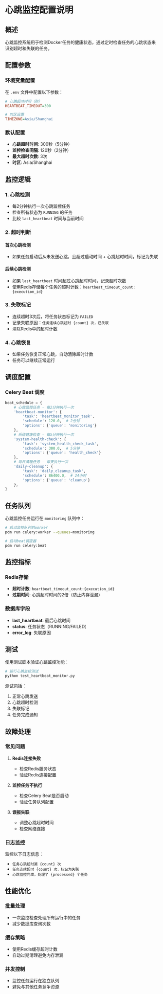 # 心跳监控配置说明

## 概述

心跳监控系统用于检测Docker任务的健康状态，通过定时检查任务的心跳状态来识别超时和失联的任务。

## 配置参数

### 环境变量配置

在 `.env` 文件中配置以下参数：

```ini
# 心跳超时时间（秒）
HEARTBEAT_TIMEOUT=300

# 时区设置
TIMEZONE=Asia/Shanghai
```

### 默认配置

- **心跳超时时间**: 300秒（5分钟）
- **监控检查间隔**: 120秒（2分钟）
- **最大超时次数**: 3次
- **时区**: Asia/Shanghai

## 监控逻辑

### 1. 心跳检测

- 每2分钟执行一次心跳监控任务
- 检查所有状态为 `RUNNING` 的任务
- 比较 `last_heartbeat` 时间与当前时间

### 2. 超时判断

#### 首次心跳检测
- 如果任务启动后从未发送心跳，且超过启动时间 + 心跳超时时间，标记为失联

#### 后续心跳检测
- 如果 `last_heartbeat` 时间超过心跳超时时间，记录超时次数
- 使用Redis存储每个任务的超时计数：`heartbeat_timeout_count:{execution_id}`

### 3. 失联标记

- 连续超时3次后，将任务状态标记为 `FAILED`
- 记录失联原因：`任务连续心跳超时 {count} 次，已失联`
- 清除Redis中的超时计数

### 4. 心跳恢复

- 如果任务恢复正常心跳，自动清除超时计数
- 任务可以继续正常运行

## 调度配置

### Celery Beat 调度

```python
beat_schedule = {
    # 心跳监控任务 - 每2分钟执行一次
    'heartbeat-monitor': {
        'task': 'heartbeat_monitor_task',
        'schedule': 120.0,  # 2分钟
        'options': {'queue': 'monitoring'}
    },
    # 系统健康检查 - 每5分钟执行一次
    'system-health-check': {
        'task': 'system_health_check_task',
        'schedule': 300.0,  # 5分钟
        'options': {'queue': 'health_check'}
    },
    # 每日清理任务 - 每天执行一次
    'daily-cleanup': {
        'task': 'daily_cleanup_task',
        'schedule': 86400.0,  # 24小时
        'options': {'queue': 'cleanup'}
    },
}
```

## 任务队列

心跳监控任务运行在 `monitoring` 队列中：

```bash
# 启动监控队列的worker
pdm run celery:worker --queues=monitoring

# 启动beat调度器
pdm run celery:beat
```

## 监控指标

### Redis存储

- **超时计数**: `heartbeat_timeout_count:{execution_id}` 
- **过期时间**: 心跳超时时间的2倍（防止内存泄漏）

### 数据库字段

- **last_heartbeat**: 最后心跳时间
- **status**: 任务状态（RUNNING/FAILED）
- **error_log**: 失联原因

## 测试

使用测试脚本验证心跳监控功能：

```bash
# 运行心跳监控测试
python test_heartbeat_monitor.py
```

测试包括：
1. 正常心跳发送
2. 心跳超时检测
3. 失联标记
4. 任务完成通知

## 故障处理

### 常见问题

1. **Redis连接失败**
   - 检查Redis服务状态
   - 验证Redis连接配置

2. **监控任务不执行**
   - 检查Celery Beat是否启动
   - 验证任务队列配置

3. **误报失联**
   - 调整心跳超时时间
   - 检查网络连接

### 日志监控

监控以下日志信息：
- `任务心跳超时第 {count} 次`
- `任务连续超时 {count} 次，标记为失联`
- `心跳监控完成，处理了 {processed} 个任务`

## 性能优化

### 批量处理
- 一次监控检查处理所有运行中的任务
- 减少数据库查询次数

### 缓存策略
- 使用Redis缓存超时计数
- 自动过期清理避免内存泄漏

### 并发控制
- 监控任务运行在独立队列
- 避免与其他任务竞争资源
